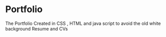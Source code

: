 # Portfolio
The Portfolio Created in CSS , HTML and java script to avoid the old white background Resume and CVs

